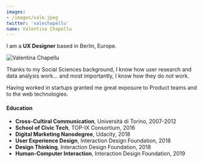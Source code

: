 ```yaml
---
images:
- /images/vale.jpeg
twitter: 'valechapellu'
name: Valentina Chapellu
---
```


I am a **UX Designer** based in Berlin, Europe.

![Valentina Chapellu](/images/vale.jpeg "Valentina Chapellu")

Thanks to my Social Sciences background, I know how user research and data analysis work... and most importantly, I know how they do _not_ work.

Having worked in startups granted me great exposure to Product teams and to the web technologies.

#### Education

* **Cross-Cultiral Communication**, Università di Torino, 2007-2012
* **School of Civic Tech**, TOP-IX Consortium, 2016
* **Digital Marketing Nanodegree**, Udacity, 2018
* **User Experience Design**, Interaction Design Foundation, 2018
* **Design Thinking**, Interaction Design Foundation, 2018
* **Human-Computer Interaction**, Interaction Design Foundation, 2019
